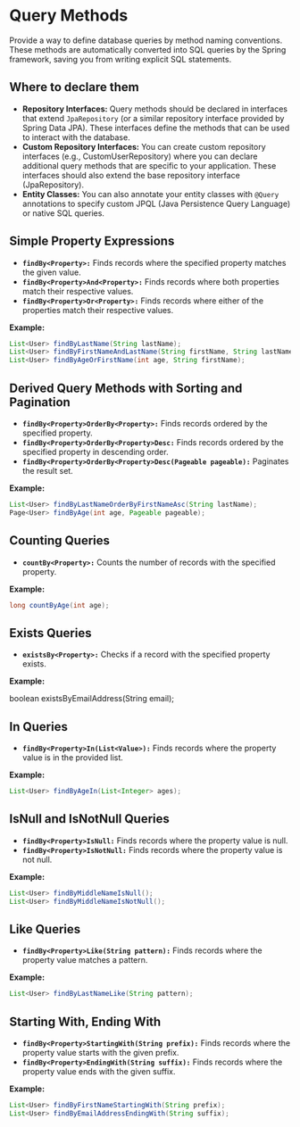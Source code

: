 # Query Methods

Provide a way to define database queries by method naming conventions. These methods are automatically converted into SQL queries by the Spring framework, saving you from writing explicit SQL statements.

## Where to declare them

- **Repository Interfaces:** Query methods should be declared in interfaces that extend `JpaRepository` (or a similar repository interface provided by Spring Data JPA). These interfaces define the methods that can be used to interact with the database.
- **Custom Repository Interfaces:** You can create custom repository interfaces (e.g., CustomUserRepository) where you can declare additional query methods that  are specific to your application. These interfaces should also extend the base repository interface (JpaRepository).
- **Entity Classes:** You can also annotate your entity classes with `@Query` annotations to specify custom JPQL (Java Persistence Query Language) or native SQL queries.

## Simple Property Expressions

- **`findBy<Property>:`** Finds records where the specified property matches the given value.
- **`findBy<Property>And<Property>:`** Finds records where both properties match their respective values.
- **`findBy<Property>Or<Property>:`** Finds records where either of the properties match their respective values.

**Example:**

```java
List<User> findByLastName(String lastName);
List<User> findByFirstNameAndLastName(String firstName, String lastName);
List<User> findByAgeOrFirstName(int age, String firstName);
```

## Derived Query Methods with Sorting and Pagination

- **`findBy<Property>OrderBy<Property>:`** Finds records ordered by the specified property.
- **`findBy<Property>OrderBy<Property>Desc:`** Finds records ordered by the specified property in descending order.
- **`findBy<Property>OrderBy<Property>Desc(Pageable pageable):`** Paginates the result set.

**Example:**

```java
List<User> findByLastNameOrderByFirstNameAsc(String lastName);
Page<User> findByAge(int age, Pageable pageable);
```

## Counting Queries

- **`countBy<Property>:`** Counts the number of records with the specified property.

**Example:**

```java
long countByAge(int age);
```

## Exists Queries

- **`existsBy<Property>:`** Checks if a record with the specified property exists.

**Example:**

boolean existsByEmailAddress(String email);

## In Queries

- **`findBy<Property>In(List<Value>):`** Finds records where the property value is in the provided list.

**Example:**

```java
List<User> findByAgeIn(List<Integer> ages);
```

## IsNull and IsNotNull Queries

- **`findBy<Property>IsNull:`** Finds records where the property value is null.
- **`findBy<Property>IsNotNull:`** Finds records where the property value is not null.

**Example:**

```java
List<User> findByMiddleNameIsNull();
List<User> findByMiddleNameIsNotNull();
```

## Like Queries

- **`findBy<Property>Like(String pattern):`** Finds records where the property value matches a pattern.

**Example:**

```java
List<User> findByLastNameLike(String pattern);
```

## Starting With, Ending With

- **`findBy<Property>StartingWith(String prefix):`** Finds records where the property value starts with the given prefix.
- **`findBy<Property>EndingWith(String suffix):`** Finds records where the property value ends with the given suffix.

**Example:**

```java
List<User> findByFirstNameStartingWith(String prefix);
List<User> findByEmailAddressEndingWith(String suffix);
```
